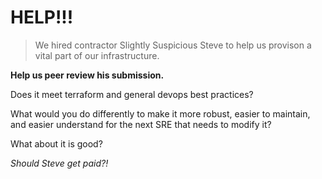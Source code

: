 # HELP!!!

>
> We hired contractor Slightly Suspicious Steve to
> help us provison a vital part of our infrastructure.
>

**Help us peer review his submission.**

Does it meet terraform and general devops best practices?

What would you do differently to make it more robust,
easier to maintain, and easier understand for the next
SRE that needs to modify it?

What about it is good?

_Should Steve get paid?!_
